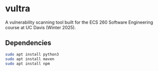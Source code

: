 # vultra
A vulnerability scanning tool built for the ECS 260 Software Engineering course at UC Davis (Winter 2025).

## Dependencies
```bash
sudo apt install python3
sudo apt install maven
sudo apt install npm
```
